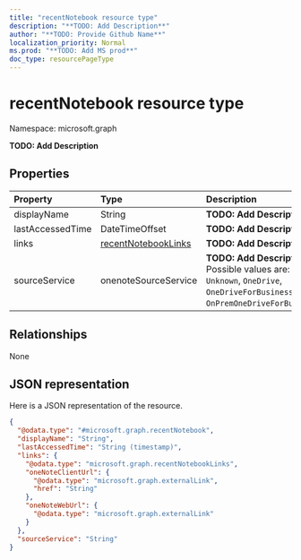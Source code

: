 ```yaml
---
title: "recentNotebook resource type"
description: "**TODO: Add Description**"
author: "**TODO: Provide Github Name**"
localization_priority: Normal
ms.prod: "**TODO: Add MS prod**"
doc_type: resourcePageType
---
```


# recentNotebook resource type


Namespace: microsoft.graph

**TODO: Add Description**

## Properties
|Property|Type|Description|
|:---|:---|:---|
|displayName|String|**TODO: Add Description**|
|lastAccessedTime|DateTimeOffset|**TODO: Add Description**|
|links|[recentNotebookLinks](../resources/recentnotebooklinks.md)|**TODO: Add Description**|
|sourceService|onenoteSourceService|**TODO: Add Description**. Possible values are: `Unknown`, `OneDrive`, `OneDriveForBusiness`, `OnPremOneDriveForBusiness`.|

## Relationships
None

## JSON representation
Here is a JSON representation of the resource.
<!-- {
  "blockType": "resource",
  "@odata.type": "microsoft.graph.recentNotebook"
}
-->
``` json
{
  "@odata.type": "#microsoft.graph.recentNotebook",
  "displayName": "String",
  "lastAccessedTime": "String (timestamp)",
  "links": {
    "@odata.type": "microsoft.graph.recentNotebookLinks",
    "oneNoteClientUrl": {
      "@odata.type": "microsoft.graph.externalLink",
      "href": "String"
    },
    "oneNoteWebUrl": {
      "@odata.type": "microsoft.graph.externalLink"
    }
  },
  "sourceService": "String"
}
```

